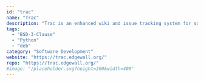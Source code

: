 ```yaml
---
id: "trac"
name: "Trac"
description: "Trac is an enhanced wiki and issue tracking system for software development projects."
tags:
  - "BSD-3-Clause"
  - "Python"
  - "deb"
category: "Software Development"
website: "https://trac.edgewall.org/"
repo: "https://trac.edgewall.org/"
#image: "/placeholder.svg?height=300&width=400"
---
```


